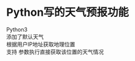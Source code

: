 Python写的天气预报功能
=============
Python3<br />
添加了默认天气<br />
根据用户IP地址获取地理位置<br />
支持 参数执行直接获取该位置的天气情况<br />